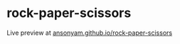 # rock-paper-scissors
Live preview at [ansonyam.github.io/rock-paper-scissors](ansonyam.github.io/rock-paper-scissors)
